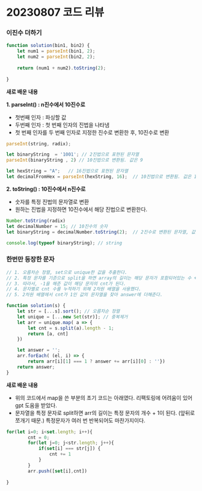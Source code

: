 20230807 코드 리뷰
===================================
### 이진수 더하기

```jsx
function solution(bin1, bin2) {
    let num1 = parseInt(bin1, 2);
    let num2 = parseInt(bin2, 2);
    
    return (num1 + num2).toString(2);
    
}
```

**새로 배운 내용**
    
**1. parseInt() : n진수에서 10진수로**
- 첫번째 인자 : 파싱할 값
- 두번째 인자 : 첫 번째 인자의 진법을 나타냄
- 첫 번째 인자를 두 번째 인자로 지정한 진수로 변환한 후, 10진수로 변환

```js
parseInt(string, radix);

let binaryString  = '1001'; // 2진법으로 표현된 문자열
parseInt(binaryString , 2) // 10진법으로 변환됨. 값은 9

let hexString = "A";   // 16진법으로 표현된 문자열
let decimalFromHex = parseInt(hexString, 16);  // 10진법으로 변환됨. 값은 10
```

**2. toString() : 10진수에서 n진수로**
- 숫자를 특정 진법의 문자열로 변환
- 원하는 진법을 지정하면 10진수에서 해당 진법으로 변환한다.

```js
Number.toString(radix)
let decimalNumber = 15; // 10진수의 숫자
let binaryString = decimalNumber.toString(2);  // 2진수로 변환된 문자열, 값은 '1111'

console.log(typeof binaryString); // string
```

### 한번만 등장한 문자

```jsx
// 1. 오름차순 정렬, set으로 unique한 값을 추출한다.
// 2. 특정 문자를 기준으로 split을 하면 array의 길이는 해당 문자가 포함되어있는 수 + 1이 된다.
// 3. 따라서, -1을 해준 값이 해당 문자의 cnt가 된다.
// 4. 문자별로 cnt 수를 누적하기 위해 2차원 배열을 사용했다.
// 5. 2차원 배열에서 cnt가 1인 값의 문자열을 찾아 answer에 더해준다. 

function solution(s) {
    let str = [...s].sort(); // 오름차순 정렬
    let unique = [...new Set(str)]; // 중복제거
    let arr = unique.map( a => {
        let cnt = s.split(a).length - 1;
        return [a, cnt]
    })

    let answer = '';
    arr.forEach( (el, i) => {
        return arr[i][1] === 1 ? answer += arr[i][0] : ''})
    return answer;
}
```

**새로 배운 내용**
- 위의 코드에서 map을 쓴 부분의 초기 코드는 아래였다. 리팩토링에 어려움이 있어 gpt 도움을 받았다.
- 문자열을 특정 문자로 split하면 arr의 길이는 특정 문자의 개수 + 1이 된다. (앞뒤로 쪼개기 때문.) 특정문자가 여러 번 반복되어도 마찬가지이다.

```jsx
for(let i=0; i<set.length; i++){
        cnt = 0;
        for(let j=0; j<str.length; j++){
            if(set[i] === str[j]) {
                cnt += 1 
            }
        }
        arr.push([set[i],cnt])
        
}
```